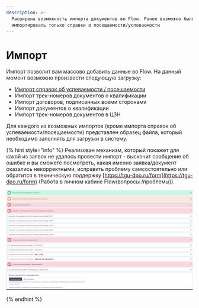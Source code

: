 ```yaml
---
description: >-
  Расширена возможность импорта документов во Flow. Ранее возможно было
  импортировать только справки о посещаемости/успеваемости
---
```


# Импорт

Импорт позволит вам массово добавить данные во Flow. На данный момент возможно произвести следующую загрузку:&#x20;

* [Импорт справок об успеваемости / посещаемости](spravki-ob-uspevaemosti-poseshaemosti/)
* Импорт трек-номеров документов о квалификации
* Импорт договоров, подписанных всеми сторонами
* Импорт документов о квалификации
* Импорт трек-номеров документов в ЦЗН

Для каждого из возможных импортов (кроме импорта справок об успеваемости/посещаемости) представлен образец файла, который необходимо заполнять для загрузки в систему.

{% hint style="info" %}
Реализован механизм, который покажет для какой из заявок не удалось провести импорт - выскочит сообщение об ошибке и вы сможете посмотреть, какая именно заявка/документ оказались некорректными, исправить проблему самсостоятельно или обратится в техническую поддержку [https://tgu-dpo.ru/form](https://tgu-dpo.ru/form) (Работа в личном кабине Flow(вопросы /проблемы)).

![](<.gitbook/assets/image (7).png>)


{% endhint %}

